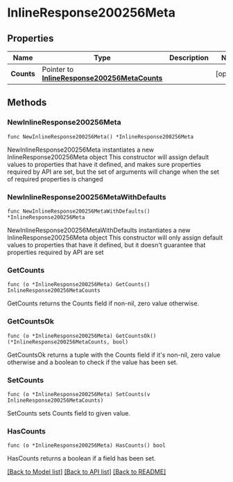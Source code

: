 # InlineResponse200256Meta

## Properties

Name | Type | Description | Notes
------------ | ------------- | ------------- | -------------
**Counts** | Pointer to [**InlineResponse200256MetaCounts**](InlineResponse200256MetaCounts.md) |  | [optional] 

## Methods

### NewInlineResponse200256Meta

`func NewInlineResponse200256Meta() *InlineResponse200256Meta`

NewInlineResponse200256Meta instantiates a new InlineResponse200256Meta object
This constructor will assign default values to properties that have it defined,
and makes sure properties required by API are set, but the set of arguments
will change when the set of required properties is changed

### NewInlineResponse200256MetaWithDefaults

`func NewInlineResponse200256MetaWithDefaults() *InlineResponse200256Meta`

NewInlineResponse200256MetaWithDefaults instantiates a new InlineResponse200256Meta object
This constructor will only assign default values to properties that have it defined,
but it doesn't guarantee that properties required by API are set

### GetCounts

`func (o *InlineResponse200256Meta) GetCounts() InlineResponse200256MetaCounts`

GetCounts returns the Counts field if non-nil, zero value otherwise.

### GetCountsOk

`func (o *InlineResponse200256Meta) GetCountsOk() (*InlineResponse200256MetaCounts, bool)`

GetCountsOk returns a tuple with the Counts field if it's non-nil, zero value otherwise
and a boolean to check if the value has been set.

### SetCounts

`func (o *InlineResponse200256Meta) SetCounts(v InlineResponse200256MetaCounts)`

SetCounts sets Counts field to given value.

### HasCounts

`func (o *InlineResponse200256Meta) HasCounts() bool`

HasCounts returns a boolean if a field has been set.


[[Back to Model list]](../README.md#documentation-for-models) [[Back to API list]](../README.md#documentation-for-api-endpoints) [[Back to README]](../README.md)


